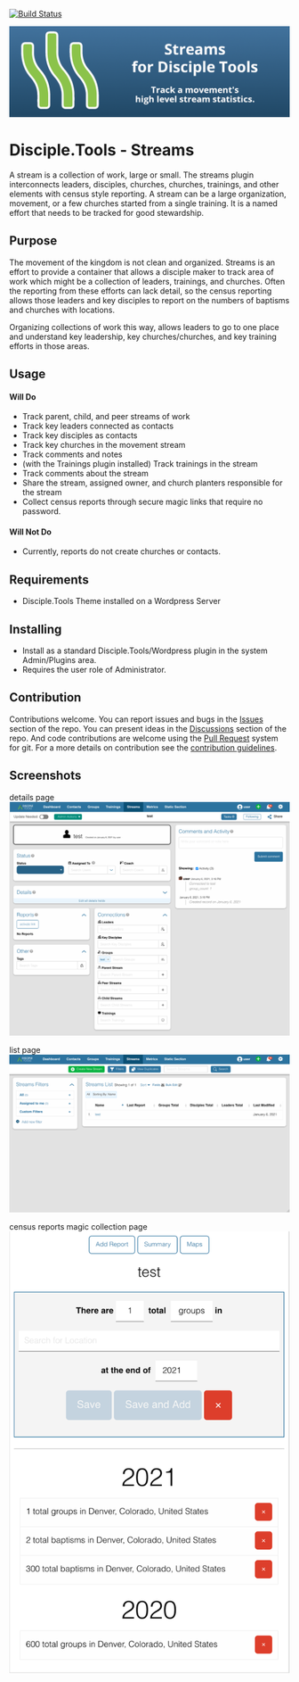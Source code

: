 [![Build Status](https://travis-ci.com/DiscipleTools/disciple-tools-streams.svg?branch=master)](https://travis-ci.com/DiscipleTools/disciple-tools-streams)

![Plugin Banner](https://raw.githubusercontent.com/DiscipleTools/disciple-tools-streams/master/documentation/streams-banner.png)
# Disciple.Tools - Streams

A stream is a collection of work, large or small. The streams plugin interconnects leaders, disciples, 
churches, churches, trainings, and other elements with census style reporting. A stream can be a large 
organization, movement, or a few churches started from a single training. It is a named effort that needs 
to be tracked for good stewardship.

## Purpose

The movement of the kingdom is not clean and organized. Streams is an effort to provide a container that 
allows a disciple maker to track area of work which might be a collection of leaders, trainings, and churches.
Often the reporting from these efforts can lack detail, so the census reporting allows those leaders and key
disciples to report on the numbers of baptisms and churches with locations. 

Organizing collections of work this way, allows leaders to go to one place and understand key leadership,
key churches/churches, and key training efforts in those areas.

## Usage

#### Will Do

- Track parent, child, and peer streams of work
- Track key leaders connected as contacts
- Track key disciples as contacts
- Track key churches in the movement stream
- Track comments and notes
- (with the Trainings plugin installed) Track trainings in the stream
- Track comments about the stream
- Share the stream, assigned owner, and church planters responsible for the stream
- Collect census reports through secure magic links that require no password.

#### Will Not Do

- Currently, reports do not create churches or contacts. 

## Requirements

- Disciple.Tools Theme installed on a Wordpress Server

## Installing

- Install as a standard Disciple.Tools/Wordpress plugin in the system Admin/Plugins area.
- Requires the user role of Administrator.

## Contribution

Contributions welcome. You can report issues and bugs in the
[Issues](https://github.com/DiscipleTools/disciple-tools-streams/issues) section of the repo. You can present ideas
in the [Discussions](https://github.com/DiscipleTools/disciple-tools-streams/discussions) section of the repo. And
code contributions are welcome using the [Pull Request](https://github.com/DiscipleTools/disciple-tools-streams/pulls)
system for git. For a more details on contribution see the
[contribution guidelines](https://github.com/DiscipleTools/disciple-tools-streams/blob/master/CONTRIBUTING.md).

## Screenshots

details page
![details](https://raw.githubusercontent.com/DiscipleTools/disciple-tools-streams/master/documentation/details-screen.png)

list page
![list page](https://raw.githubusercontent.com/DiscipleTools/disciple-tools-streams/master/documentation/home-screen.png)

census reports magic collection page
![reports](https://raw.githubusercontent.com/DiscipleTools/disciple-tools-streams/master/documentation/census-report-add.png)